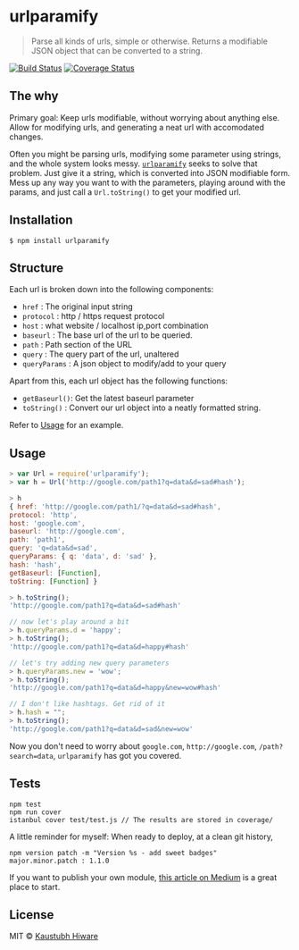 # urlparamify

> Parse all kinds of urls, simple or otherwise. Returns a modifiable JSON object that can be converted to a string.

[![Build Status](https://travis-ci.org/kaustubhhiware/urlparamify.svg?branch=master)](https://travis-ci.org/kaustubhhiware/urlparamify) [![Coverage Status](https://coveralls.io/repos/github/kaustubhhiware/urlparamify/badge.svg?branch=master)](https://coveralls.io/github/kaustubhhiware/urlparamify?branch=master)

## The why

Primary goal: Keep urls modifiable, without worrying about anything else.
Allow for modifying urls, and generating a neat url with accomodated changes.

Often you might be parsing urls, modifying some parameter using strings,
and the whole system looks messy. [`urlparamify`](https://www.npmjs.com/package/urlparamify)
seeks to solve that problem. Just give it a string, which is converted
into JSON modifiable form. Mess up any way you want to with the parameters,
playing around with the params, and just call a `Url.toString()` to get your modified url.

## Installation

    $ npm install urlparamify

## Structure

Each url is broken down into the following components:

* `href` : The original input string
* `protocol` : http / https request protocol
* `host` : what website / localhost ip,port combination
* `baseurl` : The base url of the url to be queried.
* `path` : Path section of the URL
* `query` : The query part of the url, unaltered
* `queryParams` : A json object to modify/add to your query

Apart from this, each url object has the following functions:

* `getBaseurl()`: Get the latest baseurl parameter
* `toString()` : Convert our url object into a neatly formatted string.

Refer to [Usage](#usage) for an example.

## Usage
```js
> var Url = require('urlparamify');
> var h = Url('http://google.com/path1?q=data&d=sad#hash');

> h
{ href: 'http://google.com/path1/?q=data&d=sad#hash',
protocol: 'http',
host: 'google.com',
baseurl: 'http://google.com',
path: 'path1',
query: 'q=data&d=sad',
queryParams: { q: 'data', d: 'sad' },
hash: 'hash',
getBaseurl: [Function],
toString: [Function] }

> h.toString();
'http://google.com/path1?q=data&d=sad#hash'

// now let's play around a bit
> h.queryParams.d = 'happy';
> h.toString();
'http://google.com/path1?q=data&d=happy#hash'

// let's try adding new query parameters
> h.queryParams.new = 'wow';
> h.toString();
'http://google.com/path1?q=data&d=happy&new=wow#hash'

// I don't like hashtags. Get rid of it
> h.hash = "";
> h.toString();
'http://google.com/path1?q=data&d=sad&new=wow'
```

Now you don't need to worry about `google.com`, `http://google.com`, `/path?search=data`, `urlparamify` has got you covered.

## Tests

    npm test
    npm run cover
    istanbul cover test/test.js // The results are stored in coverage/



 A little reminder for myself: When ready to deploy, at a clean git history,

    npm version patch -m "Version %s - add sweet badges"
    major.minor.patch : 1.1.0

If you want to publish your own module, [this article on Medium](https://medium.com/@jdaudier/how-to-create-and-publish-your-first-node-js-module-444e7585b738) is a great place to start.


## License

MIT © [Kaustubh Hiware](https://kaustubhhiware.github.io)
